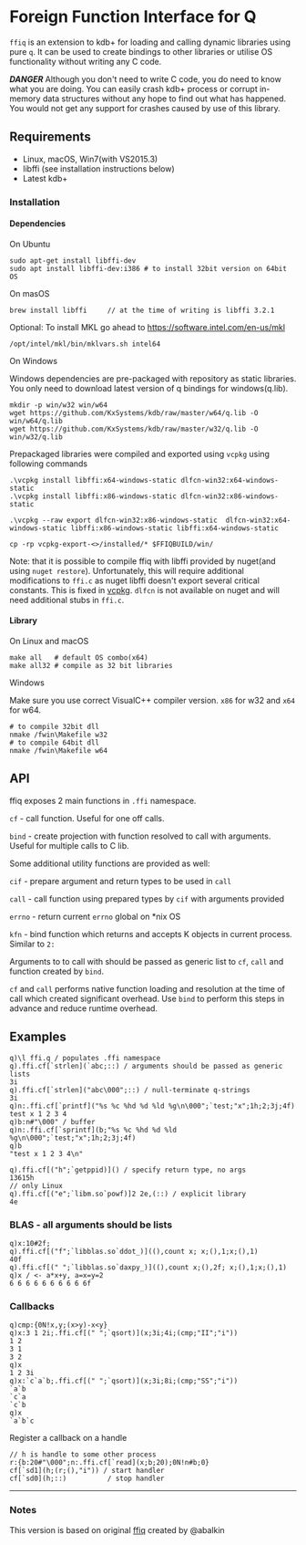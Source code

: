 # Foreign Function Interface for Q 

`ffiq` is an extension to kdb+ for loading and calling dynamic libraries using pure `q`. It can be used to create bindings to other libraries or utilise OS functionality without writing any C code.

***DANGER*** Although you don't need to write C code, you do need to know what you are doing. You can easily crash kdb+ process or corrupt in-memory data structures without any hope to find out what has happened. You would not get any support for crashes caused by use of this library.

## Requirements
 - Linux, macOS, Win7(with VS2015.3)
 - libffi (see installation instructions below)
 - Latest kdb+

### Installation
#### Dependencies
On Ubuntu 
```
sudo apt-get install libffi-dev
sudo apt install libffi-dev:i386 # to install 32bit version on 64bit OS
```
On masOS
```
brew install libffi     // at the time of writing is libffi 3.2.1
```
Optional: To install MKL go ahead to https://software.intel.com/en-us/mkl
```
/opt/intel/mkl/bin/mklvars.sh intel64
```

On Windows

Windows dependencies are pre-packaged with repository as static libraries. 
You only need to download latest version of q bindings for windows(q.lib).
```
mkdir -p win/w32 win/w64
wget https://github.com/KxSystems/kdb/raw/master/w64/q.lib -O win/w64/q.lib
wget https://github.com/KxSystems/kdb/raw/master/w32/q.lib -O win/w32/q.lib
```

Prepackaged libraries were compiled and exported using `vcpkg` using following commands
```
.\vcpkg install libffi:x64-windows-static dlfcn-win32:x64-windows-static
.\vcpkg install libffi:x86-windows-static dlfcn-win32:x86-windows-static

.\vcpkg --raw export dlfcn-win32:x86-windows-static  dlfcn-win32:x64-windows-static libffi:x86-windows-static libffi:x64-windows-static

cp -rp vcpkg-export-<>/installed/* $FFIQBUILD/win/
```

Note: that it is possible to compile ffiq with libffi provided by nuget(and using `nuget restore`). Unfortunately, this will require additional modifications to `ffi.c` as nuget libffi doesn't export several critical constants. This is fixed in [vcpkg](https://github.com/Microsoft/vcpkg/blob/master/ports/libffi/export-global-data.patch). `dlfcn` is not available on nuget and will need additional stubs in `ffi.c`.

#### Library
On Linux and macOS

```
make all   # default OS combo(x64)
make all32 # compile as 32 bit libraries
```

Windows

Make sure you use correct VisualC++ compiler version. `x86` for w32 and `x64` for w64.
```
# to compile 32bit dll
nmake /fwin\Makefile w32 
# to compile 64bit dll
nmake /fwin\Makefile w64
```

## API

ffiq exposes 2 main functions in `.ffi` namespace.

`cf` - call function. Useful for one off calls.

`bind` - create projection with function resolved to call with arguments. Useful for multiple calls to C lib.


Some additional utility functions are provided as well:

`cif` - prepare argument and return types to be used in `call`

`call` - call function using prepared types by `cif` with arguments provided

`errno` - return current `errno` global on \*nix OS

`kfn` - bind function which returns and accepts K objects in current process. Similar to `2:`

Arguments to to call with should be passed as generic list to `cf`, `call` and function created by `bind`.

`cf` and `call` performs native function loading and resolution at the time of call which created significant overhead. Use `bind` to perform this steps in advance and reduce runtime overhead.


## Examples
```
q)\l ffi.q / populates .ffi namespace
q).ffi.cf[`strlen](`abc;::) / arguments should be passed as generic lists
3i
q).ffi.cf[`strlen]("abc\000";::) / null-terminate q-strings
3i
q)n:.ffi.cf[`printf]("%s %c %hd %d %ld %g\n\000";`test;"x";1h;2;3j;4f)
test x 1 2 3 4
q)b:n#"\000" / buffer
q)n:.ffi.cf[`sprintf](b;"%s %c %hd %d %ld %g\n\000";`test;"x";1h;2;3j;4f)
q)b
"test x 1 2 3 4\n"

q).ffi.cf[("h";`getppid)]() / specify return type, no args
13615h
// only Linux
q).ffi.cf[("e";`libm.so`powf)]2 2e,(::) / explicit library
4e
```
### BLAS - all arguments should be lists
```
q)x:10#2f;
q).ffi.cf[("f";`libblas.so`ddot_)]((),count x; x;(),1;x;(),1)
40f
q).ffi.cf[(" ";`libblas.so`daxpy_)]((),count x;(),2f; x;(),1;x;(),1)
q)x / <- a*x+y, a=x=y=2
6 6 6 6 6 6 6 6 6 6f
```
### Callbacks
```
q)cmp:{0N!x,y;(x>y)-x<y} 
q)x:3 1 2i;.ffi.cf[(" ";`qsort)](x;3i;4i;(cmp;"II";"i")) 
1 2
3 1
3 2
q)x
1 2 3i
q)x:`c`a`b;.ffi.cf[(" ";`qsort)](x;3i;8i;(cmp;"SS";"i")) 
`a`b
`c`a
`c`b
q)x
`a`b`c
```
Register a callback on a handle
```
// h is handle to some other process
r:{b:20#"\000";n:.ffi.cf[`read](x;b;20);0N!n#b;0}
cf[`sd1](h;(r;(),"i")) / start handler
cf[`sd0](h;::)          / stop handler
```


- - - - - - - - -
### Notes
This version is based on original [ffiq](https://github.com/enlnt/ffiq) created by @abalkin